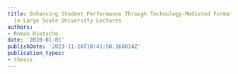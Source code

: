 ```yaml
---
title: Enhancing Student Performance Through Technology-Mediated Formative Feedback
  in Large Scale University Lectures
authors:
- Roman Rietsche
date: '2020-01-01'
publishDate: '2023-11-26T10:41:50.160814Z'
publication_types:
- thesis
---
```

